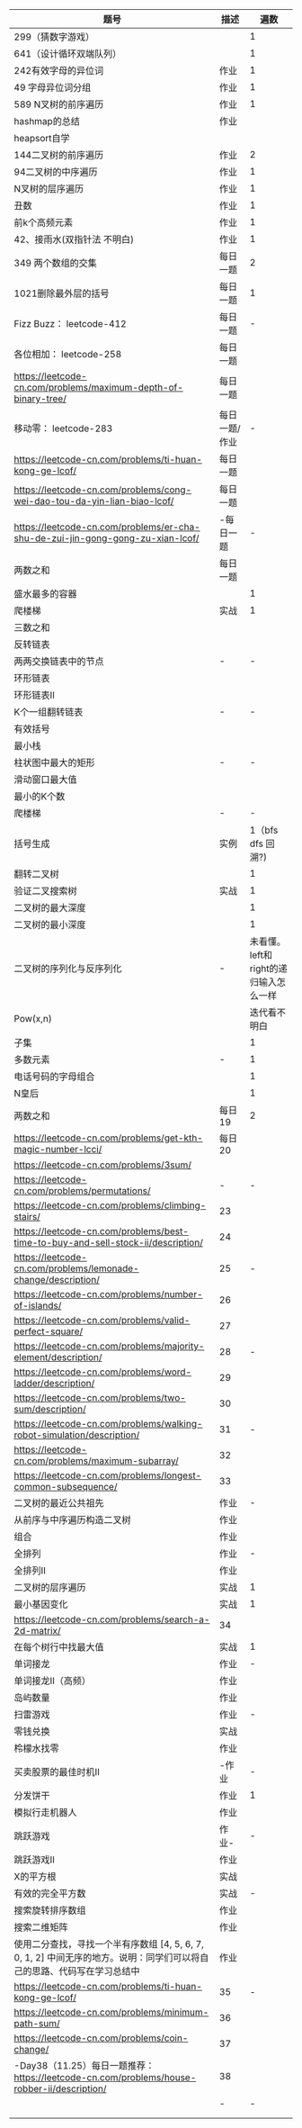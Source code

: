 | 题号                                                                                                                                                                  | 描述              | 遍数                                                    |
| ----------------------------------------------------------------------------------------------------------------------------------------------------------------------- | ------------------- | --------------------------------------------------------- |
| 299（猜数字游戏）                                                                                                                                                |                      | 1                                                         |
| 641（设计循环双端队列）                                                                                                                                       |                      | 1                                                         |
| 242有效字母的异位词                                                                                                                                             | 作业              | 1                                                         |
| 49 字母异位词分组                                                                                                                                                | 作业              | 1                                                         |
| 589 N叉树的前序遍历                                                                                                                                              | 作业              | 1                                                         |
| hashmap的总结                                                                                                                                                        | 作业              |                                                            |
| heapsort自学                                                                                                                                                          |                      |                                                            |
| 144二叉树的前序遍历                                                                                                                                             | 作业              | 2                                                         |
| 94二叉树的中序遍历                                                                                                                                              | 作业              | 1                                                         |
| N叉树的层序遍历                                                                                                                                                  | 作业              | 1                                                         |
| 丑数                                                                                                                                                                  | 作业              | 1                                                         |
| 前k个高频元素                                                                                                                                                     | 作业              | 1                                                         |
| 42、接雨水(双指针法 不明白)                                                                                                                                  | 作业              | 1                                                         |
| 349 两个数组的交集                                                                                                                                               | 每日一题        | 2                                                         |
| 1021删除最外层的括号                                                                                                                                            | 每日一题        | 1                                                         |
| Fizz Buzz： leetcode-412                                                                                                                                               | 每日一题        | -                                                         |
| 各位相加： leetcode-258                                                                                                                                            | 每日一题        |                                                            |
| https://leetcode-cn.com/problems/maximum-depth-of-binary-tree/                                                                                                          | 每日一题        |                                                            |
| 移动零： leetcode-283                                                                                                                                               | 每日一题/作业 | -                                                         |
| https://leetcode-cn.com/problems/ti-huan-kong-ge-lcof/                                                                                                                  | 每日一题        |                                                            |
| https://leetcode-cn.com/problems/cong-wei-dao-tou-da-yin-lian-biao-lcof/                                                                                                | 每日一题        |                                                            |
| https://leetcode-cn.com/problems/er-cha-shu-de-zui-jin-gong-gong-zu-xian-lcof/                                                                                          | -每日一题       | -                                                         |
| 两数之和                                                                                                                                                            | 每日一题        |                                                            |
| 盛水最多的容器                                                                                                                                                   |                      | 1                                                         |
| 爬楼梯                                                                                                                                                               | 实战              | 1                                                         |
| 三数之和                                                                                                                                                            |                      |                                                            |
| 反转链表                                                                                                                                                            |                      |                                                            |
| 两两交换链表中的节点                                                                                                                                          | -                   | -                                                         |
| 环形链表                                                                                                                                                            |                      |                                                            |
| 环形链表II                                                                                                                                                          |                      |                                                            |
| K个一组翻转链表                                                                                                                                                  | -                   | -                                                         |
| 有效括号                                                                                                                                                            |                      |                                                            |
| 最小栈                                                                                                                                                               |                      |                                                            |
| 柱状图中最大的矩形                                                                                                                                             | -                   | -                                                         |
| 滑动窗口最大值                                                                                                                                                   |                      |                                                            |
| 最小的K个数                                                                                                                                                        |                      |                                                            |
| 爬楼梯                                                                                                                                                               | -                   | -                                                         |
| 括号生成                                                                                                                                                            | 实例              | 1（bfs dfs 回溯?)                                      |
| 翻转二叉树                                                                                                                                                         |                      | 1                                                         |
| 验证二叉搜索树                                                                                                                                                   | 实战              | 1                                                         |
| 二叉树的最大深度                                                                                                                                                |                      | 1                                                         |
| 二叉树的最小深度                                                                                                                                                |                      | 1                                                         |
| 二叉树的序列化与反序列化                                                                                                                                    | -                   | 未看懂。<br />left和right的递归输入怎么一样 |
| Pow(x,n)                                                                                                                                                                |                      | 迭代看不明白                                        |
| 子集                                                                                                                                                                  |                      | 1                                                         |
| 多数元素                                                                                                                                                            | -                   | 1                                                         |
| 电话号码的字母组合                                                                                                                                             |                      | 1                                                         |
| N皇后                                                                                                                                                                 |                      | 1                                                         |
| 两数之和                                                                                                                                                            | 每日19            | 2                                                         |
| https://leetcode-cn.com/problems/get-kth-magic-number-lcci/                                                                                                             | 每日20            |                                                            |
| https://leetcode-cn.com/problems/3sum/                                                                                                                                  |                      |                                                            |
| https://leetcode-cn.com/problems/permutations/                                                                                                                          | -                   | -                                                         |
| https://leetcode-cn.com/problems/climbing-stairs/                                                                                                                       | 23                  |                                                            |
| https://leetcode-cn.com/problems/best-time-to-buy-and-sell-stock-ii/description/                                                                                        | 24                  |                                                            |
| https://leetcode-cn.com/problems/lemonade-change/description/                                                                                                           | 25                  | -                                                         |
| https://leetcode-cn.com/problems/number-of-islands/                                                                                                                     | 26                  |                                                            |
| https://leetcode-cn.com/problems/valid-perfect-square/                                                                                                                  | 27                  |                                                            |
| https://leetcode-cn.com/problems/majority-element/description/                                                                                                          | 28                  | -                                                         |
| https://leetcode-cn.com/problems/word-ladder/description/                                                                                                               | 29                  |                                                            |
| https://leetcode-cn.com/problems/two-sum/description/                                                                                                                   | 30                  |                                                            |
| https://leetcode-cn.com/problems/walking-robot-simulation/description/                                                                                                  | 31                  | -                                                         |
| https://leetcode-cn.com/problems/maximum-subarray/                                                                                                                      | 32                  |                                                            |
| https://leetcode-cn.com/problems/longest-common-subsequence/                                                                                                            | 33                  |                                                            |
| 二叉树的最近公共祖先                                                                                                                                          | 作业              | -                                                         |
| 从前序与中序遍历构造二叉树                                                                                                                                 | 作业              |                                                            |
| 组合                                                                                                                                                                  | 作业              |                                                            |
| 全排列                                                                                                                                                               | 作业              | -                                                         |
| 全排列II                                                                                                                                                             | 作业              |                                                            |
| 二叉树的层序遍历                                                                                                                                                | 实战              | 1                                                         |
| 最小基因变化                                                                                                                                                      | 实战              | 1                                                         |
| https://leetcode-cn.com/problems/search-a-2d-matrix/                                                                                                                    | 34                  |                                                            |
| 在每个树行中找最大值                                                                                                                                          | 实战              | 1                                                         |
| 单词接龙                                                                                                                                                            | 作业              | -                                                         |
| 单词接龙II（高频）                                                                                                                                              | 作业              |                                                            |
| 岛屿数量                                                                                                                                                            | 作业              |                                                            |
| 扫雷游戏                                                                                                                                                            | 作业              | -                                                         |
| 零钱兑换                                                                                                                                                            | 实战              |                                                            |
| 柃檬水找零                                                                                                                                                         | 作业              |                                                            |
| 买卖股票的最佳时机II                                                                                                                                           | -作业             | -                                                         |
| 分发饼干                                                                                                                                                            | 作业              | 1                                                         |
| 模拟行走机器人                                                                                                                                                   | 作业              |                                                            |
| 跳跃游戏                                                                                                                                                            | 作业-             | -                                                         |
| 跳跃游戏II                                                                                                                                                          | 作业              |                                                            |
| X的平方根                                                                                                                                                           | 实战              |                                                            |
| 有效的完全平方数                                                                                                                                                | 实战              | -                                                         |
| 搜索旋转排序数组                                                                                                                                                | 作业              |                                                            |
| 搜索二维矩阵                                                                                                                                                      | 作业              |                                                            |
| 使用二分查找，寻找一个半有序数组 [4, 5, 6, 7, 0, 1, 2] 中间无序的地方。说明：同学们可以将自己的思路、代码写在学习总结中 | 作业              |                                                            |
| https://leetcode-cn.com/problems/ti-huan-kong-ge-lcof/                                                                                                                  | 35                  | -                                                         |
| https://leetcode-cn.com/problems/minimum-path-sum/                                                                                                                      | 36                  |                                                            |
| https://leetcode-cn.com/problems/coin-change/                                                                                                                           | 37                  |                                                            |
| -Day38（11.25）每日一题推荐：https://leetcode-cn.com/problems/house-robber-ii/description/                                                                     | 38                  |                                                            |
|                                                                                                                                                                          | -                   | -                                                         |
|                                                                                                                                                                          |                      |                                                            |
|                                                                                                                                                                          |                      |                                                            |
